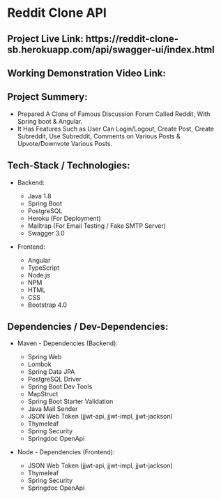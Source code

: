 # Reddit Clone API

<h2>Project Live Link: https://reddit-clone-sb.herokuapp.com/api/swagger-ui/index.html</h2>

<h2>Working Demonstration Video Link: </h2>

<h2>Project Summery:</h2>

- Prepared A Clone of Famous Discussion Forum Called Reddit, With Spring boot & Angular.
- It Has Features Such as User Can Login/Logout, Create Post, Create Subreddit, Use Subreddit, Comments on Various Posts & Upvote/Downvote Various Posts.

<h2>Tech-Stack / Technologies:</h2>

- Backend:
  - Java 1.8
  - Spring Boot
  - PostgreSQL
  - Heroku (For Deployment)
  - Mailtrap (For Email Testing / Fake SMTP Server)
  - Swagger 3.0

- Frontend:
  - Angular
  - TypeScript
  - Node.js
  - NPM
  - HTML
  - CSS
  - Bootstrap 4.0

<h2>Dependencies / Dev-Dependencies:</h2>

- Maven - Dependencies (Backend):
  - Spring Web
  - Lombok
  - Spring Data JPA
  - PostgreSQL Driver
  - Spring Boot Dev Tools
  - MapStruct
  - Spring Boot Starter Validation
  - Java Mail Sender
  - JSON Web Token (jjwt-api, jjwt-impl, jjwt-jackson)
  - Thymeleaf
  - Spring Security
  - Springdoc OpenApi

- Node - Dependencies (Frontend):
  - JSON Web Token (jjwt-api, jjwt-impl, jjwt-jackson)
  - Thymeleaf
  - Spring Security
  - Springdoc OpenApi
